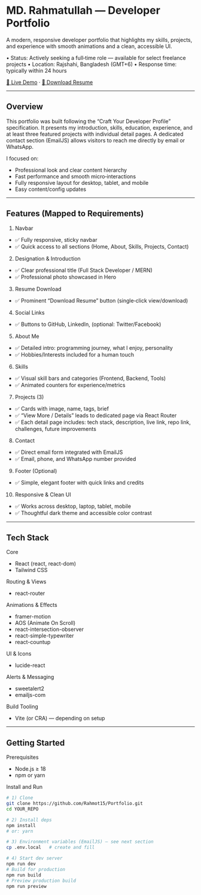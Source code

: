 # MD. Rahmatullah — Developer Portfolio

A modern, responsive developer portfolio that highlights my skills, projects, and experience with smooth animations and a clean, accessible UI.

• Status: Actively seeking a full‑time role — available for select freelance projects
• Location: Rajshahi, Bangladesh (GMT+6)
• Response time: typically within 24 hours

[🔗 Live Demo](https://portfolio12-me.web.app) · [📄 Download Resume](/Resume.pdf)

---


## Overview
This portfolio was built following the “Craft Your Developer Profile” specification. It presents my introduction, skills, education, experience, and at least three featured projects with individual detail pages. A dedicated contact section (EmailJS) allows visitors to reach me directly by email or WhatsApp.

I focused on:
- Professional look and clear content hierarchy
- Fast performance and smooth micro‑interactions
- Fully responsive layout for desktop, tablet, and mobile
- Easy content/config updates

---

## Features (Mapped to Requirements)

1) Navbar
- ✅ Fully responsive, sticky navbar
- ✅ Quick access to all sections (Home, About, Skills, Projects, Contact)

2) Designation & Introduction
- ✅ Clear professional title (Full Stack Developer / MERN)
- ✅ Professional photo showcased in Hero

3) Resume Download
- ✅ Prominent “Download Resume” button (single‑click view/download)

4) Social Links
- ✅ Buttons to GitHub, LinkedIn, (optional: Twitter/Facebook)

5) About Me
- ✅ Detailed intro: programming journey, what I enjoy, personality
- ✅ Hobbies/Interests included for a human touch

6) Skills
- ✅ Visual skill bars and categories (Frontend, Backend, Tools)
- ✅ Animated counters for experience/metrics

7) Projects (3)
- ✅ Cards with image, name, tags, brief
- ✅ “View More / Details” leads to dedicated page via React Router
- ✅ Each detail page includes: tech stack, description, live link, repo link, challenges, future improvements

8) Contact
- ✅ Direct email form integrated with EmailJS
- ✅ Email, phone, and WhatsApp number provided

9) Footer (Optional)
- ✅ Simple, elegant footer with quick links and credits

10) Responsive & Clean UI
- ✅ Works across desktop, laptop, tablet, mobile
- ✅ Thoughtful dark theme and accessible color contrast

---

## Tech Stack

Core
- React (react, react-dom)
- Tailwind CSS

Routing & Views
- react-router

Animations & Effects
- framer-motion
- AOS (Animate On Scroll)
- react-intersection-observer
- react-simple-typewriter
- react-countup

UI & Icons
- lucide-react

Alerts & Messaging
- sweetalert2
- emailjs-com

Build Tooling
- Vite (or CRA) — depending on setup

---

## Getting Started

Prerequisites
- Node.js ≥ 18
- npm or yarn

Install and Run
```bash
# 1) Clone
git clone https://github.com/Rahmot15/Portfolio.git
cd YOUR_REPO

# 2) Install deps
npm install
# or: yarn

# 3) Environment variables (EmailJS) — see next section
cp .env.local   # create and fill

# 4) Start dev server
npm run dev
# Build for production
npm run build
# Preview production build
npm run preview
